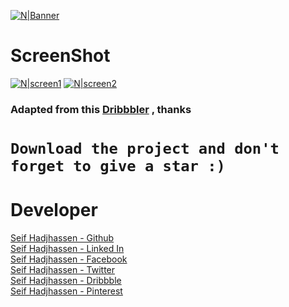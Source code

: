 [![N|Banner](https://raw.githubusercontent.com/seifhjh/Netflix-redesign/master/images/banner.png)](https://raw.githubusercontent.com/seifhjh/Netflix-redesign/master/images/banner.png)

# ScreenShot
[![N|screen1](https://raw.githubusercontent.com/seifhjh/Netflix-redesign/master/images/screen1.jpg)](https://raw.githubusercontent.com/seifhjh/Netflix-redesign/master/images/screen1.jpg)
[![N|screen2](https://raw.githubusercontent.com/seifhjh/Netflix-redesign/master/images/screen2.jpg)](https://raw.githubusercontent.com/seifhjh/Netflix-redesign/master/images/screen2.jpg)
### Adapted from this [Dribbbler](https://dribbble.com/shots/5026483-Netflix-Mobile-App-Redesign) , thanks

# ```Download the project and don't forget to give a star :)```


# Developer
[Seif Hadjhassen - Github](https://github.com/seifhjh)\
[Seif Hadjhassen - Linked In](https://www.linkedin.com/in/seifhadjhassen)\
[Seif Hadjhassen - Facebook](https://www.facebook.com/seif.hajhassen)\
[Seif Hadjhassen - Twitter](https://twitter.com/seifhadjhassen)\
[Seif Hadjhassen - Dribbble](https://dribbble.com/seifhadjhassen)\
[Seif Hadjhassen - Pinterest](https://www.pinterest.com/seifhadjhassen)
